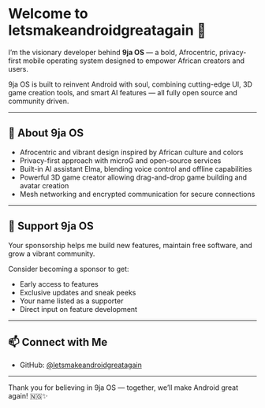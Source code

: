 # Welcome to letsmakeandroidgreatagain 👋

I’m the visionary developer behind **9ja OS** — a bold, Afrocentric, privacy-first mobile operating system designed to empower African creators and users.  

9ja OS is built to reinvent Android with soul, combining cutting-edge UI, 3D game creation tools, and smart AI features — all fully open source and community driven.

---

## 🚀 About 9ja OS

- Afrocentric and vibrant design inspired by African culture and colors  
- Privacy-first approach with microG and open-source services  
- Built-in AI assistant Elma, blending voice control and offline capabilities  
- Powerful 3D game creator allowing drag-and-drop game building and avatar creation  
- Mesh networking and encrypted communication for secure connections  

---

## 💖 Support 9ja OS

Your sponsorship helps me build new features, maintain free software, and grow a vibrant community.  

Consider becoming a sponsor to get:  
- Early access to features  
- Exclusive updates and sneak peeks  
- Your name listed as a supporter  
- Direct input on feature development  

---

## 📫 Connect with Me

- GitHub: [@letsmakeandroidgreatagain](https://github.com/letsmakeandroidgreatagain)  

  

---

Thank you for believing in 9ja OS — together, we’ll make Android great again! 🇳🇬✨
